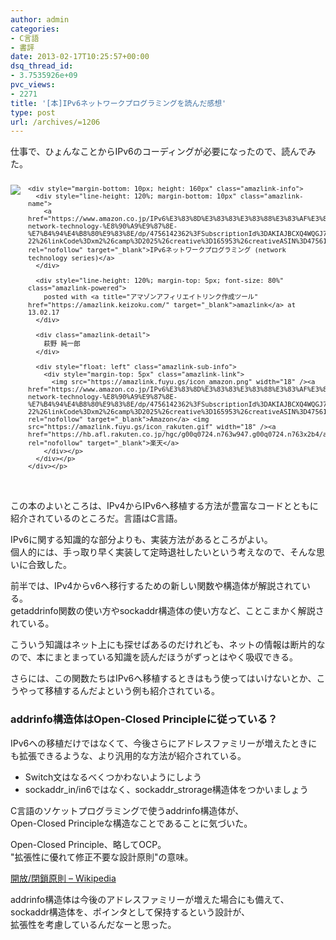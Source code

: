 ```yaml
---
author: admin
categories:
- C言語
- 書評
date: 2013-02-17T10:25:57+00:00
dsq_thread_id:
- 3.7535926e+09
pvc_views:
- 2271
title: '[本]IPv6ネットワークプログラミングを読んだ感想'
type: post
url: /archives/=1206
---
```


仕事で、ひょんなことからIPv6のコーディングが必要になったので、読んでみた。

<div style="text-align: left; padding-bottom: 20px; zoom: 1; font-size: small; overflow: hidden" class="amazlink-box">
  <div style="clear: both" class="amazlink-list">
    <div style="margin: 0px 12px 1px 0px; float: left" class="amazlink-image">
      <a href="https://www.amazon.co.jp/IPv6%E3%83%8D%E3%83%83%E3%83%88%E3%83%AF%E3%83%BC%E3%82%AF%E3%83%97%E3%83%AD%E3%82%B0%E3%83%A9%E3%83%9F%E3%83%B3%E3%82%B0-network-technology-%E8%90%A9%E9%87%8E-%E7%B4%94%E4%B8%80%E9%83%8E/dp/4756142362%3FSubscriptionId%3DAKIAJBCXQ4WQGJ7WU3WA%26tag%3Dsleephacker-22%26linkCode%3Dxm2%26camp%3D2025%26creative%3D165953%26creativeASIN%3D4756142362" rel="nofollow" target="_blank"><img style="border-bottom: medium none; border-left: medium none; border-top: medium none; border-right: medium none" src="https://ecx.images-amazon.com/images/I/41RNPYXSYGL._SL160_.jpg" /></a>
    </div>
    
    <div style="margin-bottom: 10px; height: 160px" class="amazlink-info">
      <div style="line-height: 120%; margin-bottom: 10px" class="amazlink-name">
        <a href="https://www.amazon.co.jp/IPv6%E3%83%8D%E3%83%83%E3%83%88%E3%83%AF%E3%83%BC%E3%82%AF%E3%83%97%E3%83%AD%E3%82%B0%E3%83%A9%E3%83%9F%E3%83%B3%E3%82%B0-network-technology-%E8%90%A9%E9%87%8E-%E7%B4%94%E4%B8%80%E9%83%8E/dp/4756142362%3FSubscriptionId%3DAKIAJBCXQ4WQGJ7WU3WA%26tag%3Dsleephacker-22%26linkCode%3Dxm2%26camp%3D2025%26creative%3D165953%26creativeASIN%3D4756142362" rel="nofollow" target="_blank">IPv6ネットワークプログラミング (network technology series)</a>
      </div>
      
      <div style="line-height: 120%; margin-top: 5px; font-size: 80%" class="amazlink-powered">
        posted with <a title="アマゾンアフィリエイトリンク作成ツール" href="https://amazlink.keizoku.com/" target="_blank">amazlink</a> at 13.02.17
      </div>
      
      <div class="amazlink-detail">
        萩野 純一郎
      </div>
      
      <div style="float: left" class="amazlink-sub-info">
        <div style="margin-top: 5px" class="amazlink-link">
          <img src="https://amazlink.fuyu.gs/icon_amazon.png" width="18" /><a href="https://www.amazon.co.jp/IPv6%E3%83%8D%E3%83%83%E3%83%88%E3%83%AF%E3%83%BC%E3%82%AF%E3%83%97%E3%83%AD%E3%82%B0%E3%83%A9%E3%83%9F%E3%83%B3%E3%82%B0-network-technology-%E8%90%A9%E9%87%8E-%E7%B4%94%E4%B8%80%E9%83%8E/dp/4756142362%3FSubscriptionId%3DAKIAJBCXQ4WQGJ7WU3WA%26tag%3Dsleephacker-22%26linkCode%3Dxm2%26camp%3D2025%26creative%3D165953%26creativeASIN%3D4756142362" rel="nofollow" target="_blank">Amazon</a> <img src="https://amazlink.fuyu.gs/icon_rakuten.gif" width="18" /><a href="https://hb.afl.rakuten.co.jp/hgc/g00q0724.n763w947.g00q0724.n763x2b4/archives/c=http%3A%2F%2Fbooks.rakuten.co.jp%2Frb%2F1525682%2F&m=http%3A%2F%2Fm.rakuten.co.jp%2Frms%2Fmsv%2FItem%3Fn%3D1525682%26surl%3Dbook" rel="nofollow" target="_blank">楽天</a>
        </div></p>
      </div></p>
    </div></p>
  </div></p>
</div>

この本のよいところは、IPv4からIPv6へ移植する方法が豊富なコードとともに紹介されているのところだ。言語はC言語。

IPv6に関する知識的な部分よりも、実装方法があるところがよい。   
個人的には、手っ取り早く実装して定時退社したいという考えなので、そんな思いに合致した。

前半では、IPv4からv6へ移行するための新しい関数や構造体が解説されている。   
getaddrinfo関数の使い方やsockaddr構造体の使い方など、ことこまかく解説されている。

こういう知識はネット上にも探せばあるのだけれども、ネットの情報は断片的なので、本にまとまっている知識を読んだほうがずっとはやく吸収できる。

さらには、この関数たちはIPv6へ移植するときはもう使ってはいけないとか、こうやって移植するんだよという例も紹介されている。

### addrinfo構造体はOpen-Closed Principleに従っている？

IPv6への移植だけではなくて、今後さらにアドレスファミリーが増えたときにも拡張できるような、より汎用的な方法が紹介されている。

  * Switch文はなるべくつかわないようにしよう 
  * sockaddr\_in/in6ではなく、sockaddr\_strorage構造体をつかいましょう

C言語のソケットプログラミングで使うaddrinfo構造体が、   
Open-Closed Principleな構造なことであることに気づいた。

Open-Closed Principle、略してOCP。   
"拡張性に優れて修正不要な設計原則"の意味。

[開放/閉鎖原則 &#8211; Wikipedia][1]

addrinfo構造体は今後のアドレスファミリーが増えた場合にも備えて、   
sockaddr構造体を、ポインタとして保持するという設計が、   
拡張性を考慮しているんだなーと思った。

 [1]: https://ja.wikipedia.org/wiki/%E9%96%8B%E6%94%BE/%E9%96%89%E9%8E%96%E5%8E%9F%E5%89%87